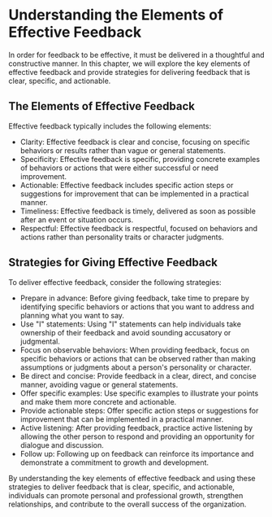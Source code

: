 Understanding the Elements of Effective Feedback
======================================================================================

In order for feedback to be effective, it must be delivered in a thoughtful and constructive manner. In this chapter, we will explore the key elements of effective feedback and provide strategies for delivering feedback that is clear, specific, and actionable.

The Elements of Effective Feedback
----------------------------------

Effective feedback typically includes the following elements:

* Clarity: Effective feedback is clear and concise, focusing on specific behaviors or results rather than vague or general statements.
* Specificity: Effective feedback is specific, providing concrete examples of behaviors or actions that were either successful or need improvement.
* Actionable: Effective feedback includes specific action steps or suggestions for improvement that can be implemented in a practical manner.
* Timeliness: Effective feedback is timely, delivered as soon as possible after an event or situation occurs.
* Respectful: Effective feedback is respectful, focused on behaviors and actions rather than personality traits or character judgments.

Strategies for Giving Effective Feedback
----------------------------------------

To deliver effective feedback, consider the following strategies:

* Prepare in advance: Before giving feedback, take time to prepare by identifying specific behaviors or actions that you want to address and planning what you want to say.
* Use "I" statements: Using "I" statements can help individuals take ownership of their feedback and avoid sounding accusatory or judgmental.
* Focus on observable behaviors: When providing feedback, focus on specific behaviors or actions that can be observed rather than making assumptions or judgments about a person's personality or character.
* Be direct and concise: Provide feedback in a clear, direct, and concise manner, avoiding vague or general statements.
* Offer specific examples: Use specific examples to illustrate your points and make them more concrete and actionable.
* Provide actionable steps: Offer specific action steps or suggestions for improvement that can be implemented in a practical manner.
* Active listening: After providing feedback, practice active listening by allowing the other person to respond and providing an opportunity for dialogue and discussion.
* Follow up: Following up on feedback can reinforce its importance and demonstrate a commitment to growth and development.

By understanding the key elements of effective feedback and using these strategies to deliver feedback that is clear, specific, and actionable, individuals can promote personal and professional growth, strengthen relationships, and contribute to the overall success of the organization.
